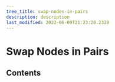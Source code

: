 ```yaml
---
tree_title: swap-nodes-in-pairs
description: description
last_modified: 2022-06-09T21:23:28.2328
---
```


# Swap Nodes in Pairs

## Contents
